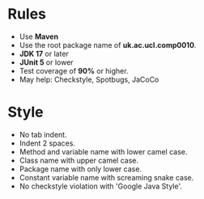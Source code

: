 # Rules

- Use **Maven**
- Use the root package name of **uk.ac.ucl.comp0010**.
- **JDK 17** or later
- **JUnit 5** or lower
- Test coverage of **90%** or higher.
- May help: Checkstyle, Spotbugs, JaCoCo

# Style

- No tab indent.
- Indent 2 spaces.
- Method and variable name with lower camel case.
- Class name with upper camel case.
- Package name with only lower case.
- Constant variable name with screaming snake case.
- No checkstyle violation with 'Google Java Style'.
